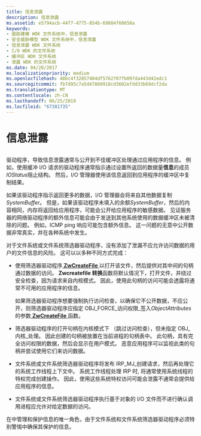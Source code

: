 ```yaml
---
title: 信息泄露
description: 信息泄露
ms.assetid: e5794acb-44f7-4775-854b-69884f60658a
keywords:
- 威胁建模 WDK 文件系统中，信息泄露
- 安全威胁模型 WDK 文件系统中，信息泄露
- 信息泄露 WDK 文件系统
- I/O WDK 的文件系统
- 缓冲区 WDK 文件系统
- 泄露 WDK 的文件系统
ms.date: 04/20/2017
ms.localizationpriority: medium
ms.openlocfilehash: 48bc4f32857404df5762707fb097da443d42edc1
ms.sourcegitcommit: fb7d95c7a5d47860918cd3602efdd33b69dcf2da
ms.translationtype: MT
ms.contentlocale: zh-CN
ms.lasthandoff: 06/25/2019
ms.locfileid: "67381735"
---
```

# <a name="information-disclosure"></a>信息泄露


## <span id="ddk_information_disclosure_if"></span><span id="DDK_INFORMATION_DISCLOSURE_IF"></span>


驱动程序，导致信息泄露通常与公开到不佳缓冲区处理通过应用程序的信息。 例如，使用缓冲 I/O 请求的驱动程序通常指示通过设置所返回的数据量**信息**的成员*IOStatus*阻止结构。 然后，I/O 管理器使用该信息返回到应用程序的缓冲区中复制结果。

如果该驱动程序指示返回更多的数据，I/O 管理器会将来自其他数据复制*SystemBuffer*。 但是，如果该驱动程序未填入的余额*SystemBuffer*，然后的内容相同，内存将返回给应用程序，可能会公开给应用程序的敏感数据。 见证服务器的网络驱动程序的额外信息可能会由于发送到其他系统使用的数据缓冲区未被清除的问题。 例如，ICMP ping 响应可能包含额外信息。 这一问题的无意中公开数据非常真实，并在各种系统中发生。

对于文件系统或文件系统筛选器驱动程序，没有添加了泄漏不应允许访问数据的用户的文件信息的风险。 这可以以多种不同方式完成：

-   使用筛选器驱动程序[ **ZwCreateFile** ](https://docs.microsoft.com/windows-hardware/drivers/ddi/content/ntifs/nf-ntifs-ntcreatefile)以打开该文件，然后提供对其中间的句柄通过数据的访问。 **Zwcreatefile 转换**函数将默认情况下，打开文件，并绕过安全检查，因为请求来自内核模式。 因此，使用此句柄的访问可能会透露将通常不可用的应用程序的信息。

    如果筛选器驱动程序想要强制执行访问检查，以确保它不公开数据，不应公开，则筛选器驱动程序应指定 OBJ\_FORCE\_访问权限\_签入*ObjectAttributes*的参数[ **ZwCreateFile** ](https://docs.microsoft.com/windows-hardware/drivers/ddi/content/ntifs/nf-ntifs-ntcreatefile)函数。

-   筛选器驱动程序的打开句柄在内核模式下 （跳过访问检查），但未指定 OBJ\_内核\_处理。 因此创建的句柄被放置在当前进程的句柄表中。 此句柄，具有完全访问权限的数据，然后会显示在用户模式。 恶意应用程序可以监视此类的句柄并尝试使用它们来访问数据。

-   文件系统或文件系统筛选器驱动程序将发布 IRP\_MJ\_创建请求，然后再处理它的系统工作线程上下文中。 系统工作线程处理 IRP 时, 将通常使用系统线程的特权完成创建操作。 因此，使用这些系统特权访问可能会泄露不通常会提供给应用程序的信息。

-   文件系统或文件系统筛选器驱动程序执行基于对象的 I/O 文件而不进行确认调用进程应允许对给定数据的访问。

在中管理和保护信息的唯一角色，由于文件系统和文件系统筛选器驱动程序必须特别警惕中确保其保护的信息。

 

 




